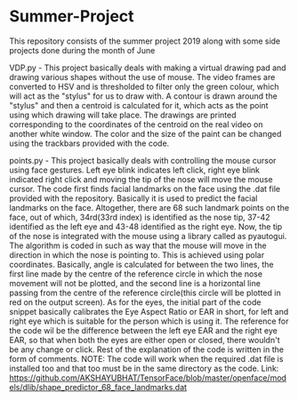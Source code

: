 # Summer-Project
This repository consists of the summer project 2019 along with some side projects done during the month of June

VDP.py - This project basically deals with making a virtual drawing pad and drawing various shapes without the use of mouse. The video frames are converted to HSV and is thresholded to filter only the green colour, which will act as the "stylus" for us to draw with. A contour is drawn around the "stylus" and then a centroid is calculated for it, which acts as the point using which drawing will take place. The drawings are printed corresponding to the coordinates of the centroid on the real video on another white window. The color and the size of the paint can be changed using the trackbars provided with the code.

points.py - This project basically deals with controlling the mouse cursor using face gestures. Left eye blink indicates left click, right eye blink indicated right click and moving the tip of the nose will move the mouse cursor. The code first finds facial landmarks on the face using the .dat file provided with the repository. Basically it is used to predict the facial landmarks on the face. Altogether, there are 68 such landmark points on the face, out of which, 34rd(33rd index) is identified as the nose tip, 37-42 identified as the left eye and 43-48 identified as the right eye. Now, the tip of the nose is integrated with the mouse using a library called as pyautogui. The algorithm is coded in such as way that the mouse will move in the direction in which the nose is pointing to. This is achieved using polar coordinates. Basically, angle is calculated for between the two lines, the first line made by the centre of the reference circle in which the nose movement will not be plotted, and the second line is a horizontal line passing from the centre of the reference circle(this circle will be plotted in red on the output screen). 
As for the eyes, the initial part of the code snippet basically calibrates the Eye Aspect Ratio or EAR in short, for left and right eye which is suitable for the person which is using it. The reference for the code wil be the difference between the left eye EAR and the right eye EAR, so that when both the eyes are either open or closed, there wouldn't be any change or click. Rest of the explanation of the code is written in the form of comments.
NOTE: The code will work when the required .dat file is installed too and that too must be in the same directory as the code.
Link: https://github.com/AKSHAYUBHAT/TensorFace/blob/master/openface/models/dlib/shape_predictor_68_face_landmarks.dat

